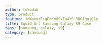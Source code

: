```yaml
---
author: tokodab
type: product
featimg: 1dWaxvtEcqEqKm8SvIu4YS_38OfqujQ1p
title: Squid Art Samsung Galaxy S9 Case
tags: [samsung, galaxy, s9]
category: [samsung]
---
```

